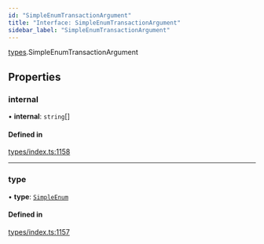 ```yaml
---
id: "SimpleEnumTransactionArgument"
title: "Interface: SimpleEnumTransactionArgument"
sidebar_label: "SimpleEnumTransactionArgument"
---
```


[types](../../../modules/Types/Types.md).SimpleEnumTransactionArgument

## Properties

### internal

• **internal**: `string`[]

#### Defined in

[types/index.ts:1158](https://github.com/PolymeshAssociation/polymesh-sdk/blob/91c2d2d8/src/types/index.ts#L1158)

___

### type

• **type**: [`SimpleEnum`](../../../enums/Types/TransactionArgumentType/TransactionArgumentType.md#simpleenum)

#### Defined in

[types/index.ts:1157](https://github.com/PolymeshAssociation/polymesh-sdk/blob/91c2d2d8/src/types/index.ts#L1157)
